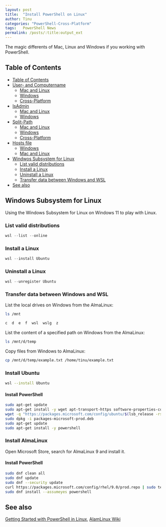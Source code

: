 ```yaml
---
layout: post
title:  "Install PowerShell on Linux"
author: Tinu
categories: "PowerShell-Cross-Platform"
tags:   PowerShell News
permalink: /posts/:title:output_ext
---
```


The magic differents of Mac, Linux and Windows if you working with PowerShell.

## Table of Contents

- [Table of Contents](#table-of-contents)
- [User- and Computername](#user--and-computername)
  - [Mac and Linux](#mac-and-linux)
  - [Windows](#windows)
  - [Cross-Platform](#cross-platform)
- [IsAdmin](#isadmin)
  - [Mac and Linux](#mac-and-linux-1)
  - [Windows](#windows-1)
- [Split-Path](#split-path)
  - [Mac and Linux](#mac-and-linux-2)
  - [Windows](#windows-2)
  - [Cross-Platform](#cross-platform-1)
- [Hosts file](#hosts-file)
  - [Windows](#windows-3)
  - [Mac and Linux](#mac-and-linux-3)
- [Windwos Subsystem for Linux](#windwos-subsystem-for-linux)
  - [List valid distributions](#list-valid-distributions)
  - [Install a Linux](#install-a-linux)
  - [Uninstall a Linux](#uninstall-a-linux)
  - [Transfer data between Windows and WSL](#transfer-data-between-windows-and-wsl)
- [See also](#see-also)

## Windows Subsystem for Linux

Using the Windows Subsystem for Linux on Windows 11 to play with Linux.

### List valid distributions

````powershell
wsl --list --online
````

### Install a Linux

````powershell
wsl --install Ubuntu
````

### Uninstall a Linux

````powershell
wsl --unregister Ubuntu
````

### Transfer data between Windows and WSL

List the local drives on Windows from the AlmaLinux:

````bash
ls /mnt
````

````bash
c  d  e  f  wsl  wslg  z
````

List the content of a specified path on Windows from the AlmaLinux:

````bash
ls /mnt/d/temp
````

Copy files from Windows to AlmaLinux:

````bash
cp /mnt/d/temp/example.txt /home/tinu/example.txt
````

### Install Ubuntu

````bash
wsl --install Ubuntu
````

#### Install PowerShell

````bash
sudo apt-get update
sudo apt-get install -y wget apt-transport-https software-properties-common
wget -q "https://packages.microsoft.com/config/ubuntu/$(lsb_release -rs)/packages-microsoft-prod.deb"
sudo dpkg -i packages-microsoft-prod.deb
sudo apt-get update
sudo apt-get install -y powershell
````

### Install AlmaLinux

Open Microsoft Store, search for AlmaLinux 9 and install it.

#### Install PowerShell

````bash
sudo dnf clean all
sudo dnf update
sudo dnf --security update
curl https://packages.microsoft.com/config/rhel/9.0/prod.repo | sudo tee /etc/yum.repos.d/microsoft.repo
sudo dnf install --assumeyes powershell
````

## See also

[Getting Started with PowerShell in Linux](https://www.tecmint.com/install-powershell-in-linux/), 
[AlamLinux Wiki](https://wiki.almalinux.org/documentation/after-installation-guide.html)